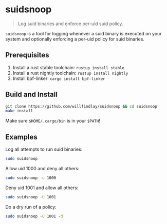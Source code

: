 # suidsnoop

> Log suid binaries and enforce per-uid suid policy.

`suidsnoop` is a tool for logging whenever a suid binary is executed on your system and
optionally enforcing a per-uid policy for suid binaries.

## Prerequisites

1. Install a rust stable toolchain: `rustup install stable`
1. Install a rust nightly toolchain: `rustup install nightly`
1. Install bpf-linker: `cargo install bpf-linker`

## Build and Install

```bash
git clone https://github.com/willfindlay/suidsnoop && cd suidsnoop
make install
```

Make sure `$HOME/.cargo/bin` is in your `$PATH`!

## Examples

Log all attempts to run suid binaries:
```bash
sudo suidsnoop
```

Allow uid 1000 and deny all others:
```bash
sudo suidsnoop -u 1000
```

Deny uid 1001 and allow all others:
```bash
sudo suidsnoop -U 1001
```

Do a dry run of a policy:
```bash
sudo suidsnoop -U 1001 -d
```
